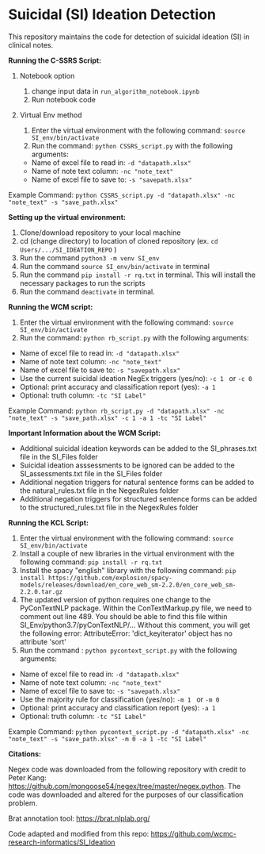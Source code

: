 # Suicidal (SI) Ideation Detection
This repository maintains the code for detection of suicidal ideation (SI) in clinical notes. 


**Running the C-SSRS Script:**
1. Notebook option
    1. change input data in ```run_algorithm_notebook.ipynb```
    2. Run notebook code


2. Virtual Env method 
    1. Enter the virtual environment with the following command: ```source SI_env/bin/activate```
    2. Run the command: ```python CSSRS_script.py``` with the following arguments:
      - Name of excel file to read in: ```-d "datapath.xlsx" ```
      - Name of note text column: ```-nc "note_text"```
      - Name of excel file to save to: ```-s "savepath.xlsx" ```

  Example Command: ```python CSSRS_script.py -d "datapath.xlsx" -nc "note_text" -s "save_path.xlsx"```


**Setting up the virtual environment:**

1. Clone/download repository to your local machine 
2. cd (change directory) to location of cloned repository (ex. ```cd Users/.../SI_IDEATION_REPO``` )
3. Run the command ```python3 -m venv SI_env```
3. Run the command ```source SI_env/bin/activate``` in terminal 
4. Run the command ```pip install -r rq.txt``` in terminal. This will install the necessary packages to run the scripts
5. Run the command ```deactivate``` in terminal. 

**Running the WCM script:** 
1. Enter the virtual environment with the following command: ```source SI_env/bin/activate```
2. Run the command: ```python rb_script.py``` with the following arguments:
  - Name of excel file to read in: ```-d "datapath.xlsx" ```
  - Name of note text column: ```-nc "note_text"```
  - Name of excel file to save to: ```-s "savepath.xlsx" ```
  - Use the current suicidal ideation NegEx triggers (yes/no): ```-c 1 ``` or ```-c 0 ```
  - Optional: print accuracy and classification report (yes): ```-a 1 ```
  - Optional: truth column: ```-tc "SI Label"```
  
  Example Command: ```python rb_script.py -d "datapath.xlsx" -nc "note_text" -s "save_path.xlsx" -c 1 -a 1 -tc "SI Label"```

**Important Information about the WCM Script:**
- Additional suicidal ideation keywords can be added to the SI_phrases.txt file in the SI_Files folder
- Suicidal ideation asssessments to be ignored can be added to the SI_assessments.txt file in the SI_Files folder
- Additional negation triggers for natural sentence forms can be added to the natural_rules.txt file in the NegexRules folder 
- Additional negation triggers for structured sentence forms can be added to the structured_rules.txt file in the NegexRules folder

**Running the KCL Script:**
1. Enter the virtual environment with the following command: ```source SI_env/bin/activate```
2. Install a couple of new libraries in the virtual environment with the following command: ```pip install -r rq.txt```
3. Install the spacy "english" library with the following command: ```pip install https://github.com/explosion/spacy-models/releases/download/en_core_web_sm-2.2.0/en_core_web_sm-2.2.0.tar.gz```
4. The updated version of python requires one change to the PyConTextNLP package. Within the ConTextMarkup.py file, we need to comment out line 489. You should be able to find this file within SI_Env/python3.7/pyConTextNLP/... Without this comment, you will get the following error: AttributeError: 'dict_keyiterator' object has no attribute 'sort'
5. Run the command : ```python pycontext_script.py``` with the following arguments:
  - Name of excel file to read in: ```-d "datapath.xlsx" ```
  - Name of note text column: ```-nc "note_text"```
  - Name of excel file to save to: ```-s "savepath.xlsx" ```
  - Use the majority rule for classification (yes/no): ```-m 1 ``` or ```-m 0 ```
  - Optional: print accuracy and classification report (yes): ```-a 1 ```
  - Optional: truth column: ```-tc "SI Label"```

Example Command: ```python pycontext_script.py -d "datapath.xlsx" -nc "note_text" -s "save_path.xlsx" -m 0 -a 1 -tc "SI Label"```



**Citations:**

Negex code was downloaded from the following repository with credit to Peter Kang: https://github.com/mongoose54/negex/tree/master/negex.python. The code was downloaded and altered for the purposes of our classification problem. 

Brat annotation tool: https://brat.nlplab.org/

Code adapted and modified from this repo: https://github.com/wcmc-research-informatics/SI_Ideation